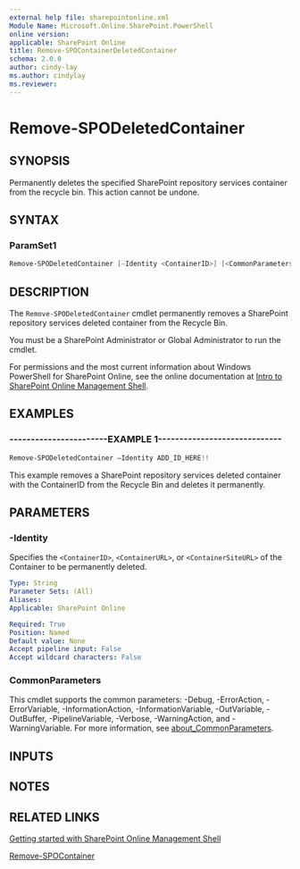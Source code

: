 ```yaml
---
external help file: sharepointonline.xml
Module Name: Microsoft.Online.SharePoint.PowerShell
online version: 
applicable: SharePoint Online
title: Remove-SPOContainerDeletedContainer
schema: 2.0.0
author: cindy-lay
ms.author: cindylay
ms.reviewer:
---
```



# Remove-SPODeletedContainer



## SYNOPSIS

Permanently deletes the specified SharePoint repository services container from the recycle bin. This action cannot be undone.

## SYNTAX



### ParamSet1

```powershell
Remove-SPODeletedContainer [–Identity <ContainerID>] [<CommonParameters>]
```



## DESCRIPTION

The `Remove-SPODeletedContainer` cmdlet permanently removes a SharePoint repository services deleted container from the Recycle Bin.

You must be a SharePoint Administrator or Global Administrator to run the cmdlet.

For permissions and the most current information about Windows PowerShell for SharePoint Online, see the online documentation at [Intro to SharePoint Online Management Shell](https://learn.microsoft.com/powershell/sharepoint/sharepoint-online/introduction-sharepoint-online-management-shell?view=sharepoint-ps).




## EXAMPLES

### -----------------------EXAMPLE 1-----------------------------

```powershell
Remove-SPODeletedContainer –Identity ADD_ID_HERE!!
``````

This example removes a SharePoint repository services deleted container with the ContainerID from the Recycle Bin and deletes it permanently.



## PARAMETERS


### -Identity

Specifies the `<ContainerID>`, `<ContainerURL>`, or `<ContainerSiteURL>` of the Container to be permanently deleted.
 
```yaml
Type: String
Parameter Sets: (All)
Aliases:
Applicable: SharePoint Online

Required: True
Position: Named
Default value: None
Accept pipeline input: False
Accept wildcard characters: False
```


### CommonParameters

This cmdlet supports the common parameters: -Debug, -ErrorAction, -ErrorVariable, -InformationAction, -InformationVariable, -OutVariable, -OutBuffer, -PipelineVariable, -Verbose, -WarningAction, and -WarningVariable. For more information, see [about_CommonParameters](https://go.microsoft.com/fwlink/?LinkID=113216).


## INPUTS


## NOTES

## RELATED LINKS

[Getting started with SharePoint Online Management Shell](https://learn.microsoft.com/powershell/sharepoint/sharepoint-online/connect-sharepoint-online?view=sharepoint-ps)

[Remove-SPOContainer](./Remove-SPOContainer.md)

